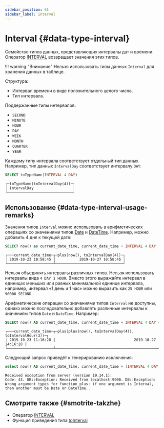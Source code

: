 ```yaml
---
sidebar_position: 61
sidebar_label: Interval
---
```


# Interval {#data-type-interval}

Семейство типов данных, представляющих интервалы дат и времени. Оператор [INTERVAL](../../../sql-reference/data-types/special-data-types/interval.md#operator-interval) возвращает значения этих типов.

!!! warning "Внимание"
    Нельзя использовать типы данных `Interval` для хранения данных в таблице.

Структура:

-   Интервал времени в виде положительного целого числа.
-   Тип интервала.

Поддержанные типы интервалов:

-   `SECOND`
-   `MINUTE`
-   `HOUR`
-   `DAY`
-   `WEEK`
-   `MONTH`
-   `QUARTER`
-   `YEAR`

Каждому типу интервала соответствует отдельный тип данных. Например, тип данных `IntervalDay` соответствует интервалу `DAY`:

``` sql
SELECT toTypeName(INTERVAL 4 DAY)
```

``` text
┌─toTypeName(toIntervalDay(4))─┐
│ IntervalDay                  │
└──────────────────────────────┘
```

## Использование {#data-type-interval-usage-remarks}

Значения типов `Interval` можно использовать в арифметических операциях со значениями типов [Date](../../../sql-reference/data-types/special-data-types/interval.md) и [DateTime](../../../sql-reference/data-types/special-data-types/interval.md). Например, можно добавить 4 дня к текущей дате:

``` sql
SELECT now() as current_date_time, current_date_time + INTERVAL 4 DAY
```

``` text
┌───current_date_time─┬─plus(now(), toIntervalDay(4))─┐
│ 2019-10-23 10:58:45 │           2019-10-27 10:58:45 │
└─────────────────────┴───────────────────────────────┘
```

Нельзя объединять интервалы различных типов. Нельзя использовать интервалы вида `4 DAY 1 HOUR`. Вместо этого выражайте интервал в единицах меньших или равных минимальной единице интервала, например, интервал «1 день и 1 час» можно выразить как `25 HOUR` или `90000 SECOND`.

Арифметические операции со значениями типов `Interval` не доступны, однако можно последовательно добавлять различные интервалы к значениям типов `Date` и `DateTime`. Например:

``` sql
SELECT now() AS current_date_time, current_date_time + INTERVAL 4 DAY + INTERVAL 3 HOUR
```

``` text
┌───current_date_time─┬─plus(plus(now(), toIntervalDay(4)), toIntervalHour(3))─┐
│ 2019-10-23 11:16:28 │                                    2019-10-27 14:16:28 │
└─────────────────────┴────────────────────────────────────────────────────────┘
```

Следующий запрос приведёт к генерированию исключения:

``` sql
select now() AS current_date_time, current_date_time + (INTERVAL 4 DAY + INTERVAL 3 HOUR)
```

``` text
Received exception from server (version 19.14.1):
Code: 43. DB::Exception: Received from localhost:9000. DB::Exception: Wrong argument types for function plus: if one argument is Interval, then another must be Date or DateTime..
```

## Смотрите также {#smotrite-takzhe}

-   Оператор [INTERVAL](../../../sql-reference/data-types/special-data-types/interval.md#operator-interval)
-   Функция приведения типа [toInterval](../../../sql-reference/data-types/special-data-types/interval.md#function-tointerval)
